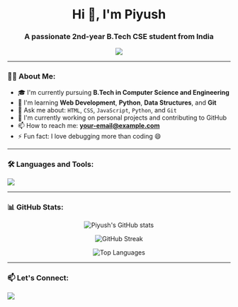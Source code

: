 <h1 align="center">Hi 👋, I'm Piyush</h1>
<h3 align="center">A passionate 2nd-year B.Tech CSE student from India</h3>

<p align="center">
  <img src="https://readme-typing-svg.herokuapp.com?font=Poppins&size=20&color=00FFAB&center=true&vCenter=true&width=500&height=40&lines=Future+Full-Stack+Developer;Tech+Enthusiast;Open+Source+Learner;Lifelong+Coder+%F0%9F%92%BB" />
</p>

---

### 👨‍💻 About Me:

- 🎓 I'm currently pursuing **B.Tech in Computer Science and Engineering**  
- 🌱 I'm learning **Web Development**, **Python**, **Data Structures**, and **Git**
- 💬 Ask me about: `HTML`, `CSS`, `JavaScript`, `Python`, and `Git`
- 🔭 I'm currently working on personal projects and contributing to GitHub
- 📫 How to reach me: **your-email@example.com**
- ⚡ Fun fact: I love debugging more than coding 😄

---

### 🛠️ Languages and Tools:

<p align="left">
  <img src="https://skillicons.dev/icons?i=html,css,python,c,git,github,vscode" />
</p>

---

### 📊 GitHub Stats:

<p align="center">
  <img src="https://github-readme-stats.vercel.app/api?username=your-github-username&show_icons=true&theme=tokyonight" alt="Piyush's GitHub stats" />
</p>

<p align="center">
  <img src="https://github-readme-streak-stats.herokuapp.com/?user=your-github-username&theme=tokyonight" alt="GitHub Streak" />
</p>

<p align="center">
  <img src="https://github-readme-stats.vercel.app/api/top-langs/?username=your-github-username&layout=compact&theme=tokyonight" alt="Top Languages" />
</p>

---

### 📫 Let's Connect:

<p align="left">
  <a href="https://linkedin.com/in/your-linkedin" target="_blank">
    <img align="center" src="https://img.shields.io/badge/LinkedIn-0077B5?style=flat-square&logo=linkedin&logoColor=white" />
  </a>
